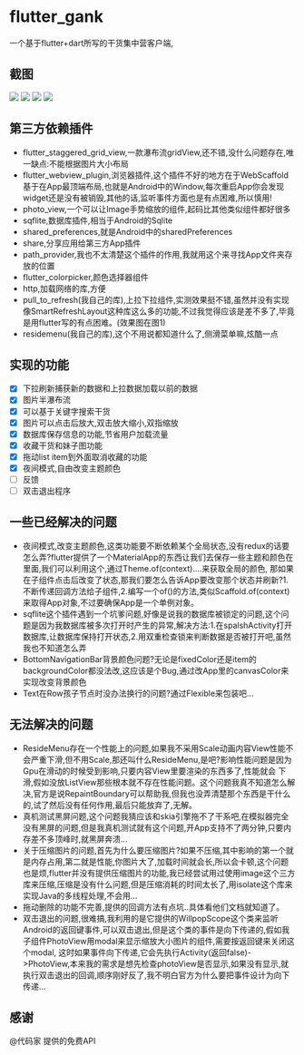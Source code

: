 # flutter_gank

一个基于flutter+dart所写的干货集中营客户端,

## 截图
![](arts/gif1.gif)
![](arts/gif2.gif)
![](arts/gif3.gif)
![](arts/gif4.gif)

## 第三方依赖插件
* flutter_staggered_grid_view,一款瀑布流gridView,还不错,没什么问题存在,唯一缺点:不能根据图片大小布局
* flutter_webview_plugin,浏览器插件,这个插件不好的地方在于WebScaffold基于在App最顶端布局,也就是Android中的Window,每次重启App你会发现widget还是没有被销毁,其他的话,监听事件方面也是有点困难,所以慎用!
* photo_view,一个可以让Image手势缩放的组件,起码比其他类似组件都好很多
* sqflite,数据库插件,相当于Android的Sqlite
* shared_preferences,就是Android中的sharedPreferences
* share,分享应用给第三方App插件
* path_provider,我也不太清楚这个插件的作用,我就用这个来寻找App文件夹存放的位置
* flutter_colorpicker,颜色选择器组件
* http,加载网络的库,方便
* pull_to_refresh(我自己的库),上拉下拉组件,实测效果挺不错,虽然并没有实现像SmartRefreshLayout这种库这么多的功能,不过我觉得应该是差不多了,毕竟是用flutter写的有点困难。(效果图在图1)
* residemenu(我自己的库),这个不用说都知道什么了,侧滑菜单嘛,炫酷一点

## 实现的功能

 - [x] 下拉刷新捕获新的数据和上拉数据加载以前的数据
 - [x] 图片半瀑布流
 - [x] 可以基于关键字搜索干货
 - [x] 图片可以点击后放大,双击放大缩小,双指缩放
 - [x] 数据库保存信息的功能,节省用户加载流量
 - [x] 收藏干货和妹子图功能
 - [x] 拖动list item到外面取消收藏的功能
 - [x] 夜间模式,自由改变主题颜色
 - [ ] 反馈
 - [ ] 双击退出程序

## 一些已经解决的问题
* 夜间模式,改变主题颜色,这类功能要不断依赖某个全局状态,没有redux的话要怎么弄?flutter提供了一个MaterialApp的东西让我们去保存一些主题和颜色在里面,我们可以利用这个,通过Theme.of(context)....来获取全局的颜色,
那如果在子组件点击后改变了状态,那我们要怎么告诉App要改变那个状态并刷新?1.不断传递回调方法给子组件,2.编写一个of()的方法,类似Scaffold.of(context)来取得App对象,不过要确保App是一个单例对象。
* sqflite这个插件遇到一个坑爹问题,好像是说我的数据库被锁定的问题,这个问题是因为我数据库被多次打开时产生的异常,解决方法:1.在spalshActivity打开数据库,让数据库保持打开状态,2.用双重检查锁来判断数据是否被打开吧,虽然我也不知道怎么弄
* BottomNavigationBar背景颜色问题?无论是fixedColor还是item的backgroundColor都没法改,这应该是个Bug,通过改App里的canvasColor来实现改变背景颜色
* Text在Row孩子节点时没办法换行的问题?通过Flexible来包装吧...


## 无法解决的问题
* ResideMenu存在一个性能上的问题,如果我不采用Scale动画内容View性能不会严重下滑,但不用Scale,那还叫什么ResideMenu,是吧?影响性能问题是因为Gpu在滑动的时候受到影响,只要内容View里要渲染的东西多了,性能就会
下滑,假如没放ListView那些根本就不存在性能问题。这个问题我真不知道怎么解决,官方是说RepaintBoundary可以帮助我,但我也没弄清楚那个东西是干什么的,试了然后没有任何作用,最后只能放弃了,无解。
* 真机测试黑屏问题,这个问题我猜应该和skia引擎拖不了干系吧,在模拟器完全没有黑屏的问题,但是我真机测试就有这个问题,开App支持不了两分钟,只要内存差不多顶峰时,就黑屏奔溃...
* 关于压缩图片的问题,首先为什么要压缩图片?如果不压缩,其中影响的第一个就是内存占用,第二就是性能,你图片大了,加载时间就会长,所以会卡顿,这个问题也是烦,flutter并没有提供压缩图片的功能,我已经尝试用过使用image这个三方库来压缩,压缩是没有什么问题,但是压缩消耗的时间太长了,用isolate这个库来实现Java的多线程处理,不会用...
* 拖动删除的功能不完善,提供的回调方法有点坑..具体看他们文档就知道了。
* 双击退出的问题,很难搞,我利用的是它提供的WillpopScope这个类来监听Android的返回键事件,可以双击退出,但是这个类的事件是向下传递的,假如我子组件PhotoView用modal来显示缩放大小图片的组件,需要按返回键来关闭这个modal,
这时如果事件向下传递,它会先执行Activity(返回false)->PhotoView,本来我的需求是想先检查photoView是否显示,如果没有显示,就执行双击退出的回调,顺序刚好反了,我不明白官方为什么要把事件设计为向下传递...

## 感谢
@代码家 提供的免费API
